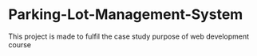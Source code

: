 # Parking-Lot-Management-System
This project is made to fulfil the case study purpose of web development course
